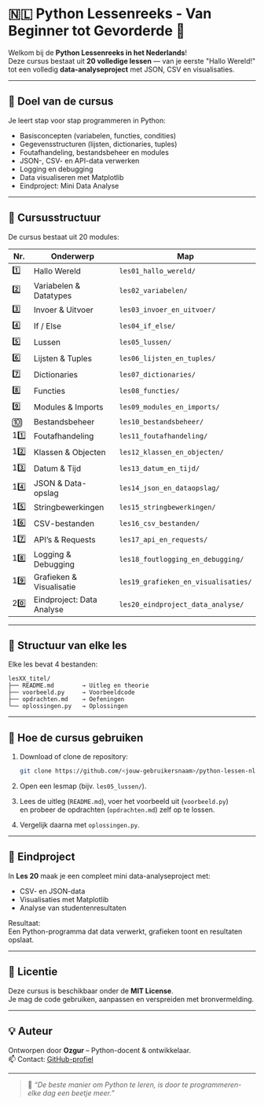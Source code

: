 # 🇳🇱 Python Lessenreeks - Van Beginner tot Gevorderde 🐍

Welkom bij de **Python Lessenreeks in het Nederlands**!  
Deze cursus bestaat uit **20 volledige lessen** — van je eerste "Hallo Wereld!" tot een volledig **data-analyseproject** met JSON, CSV en visualisaties.

---

## 🎯 Doel van de cursus
Je leert stap voor stap programmeren in Python:  
- Basisconcepten (variabelen, functies, condities)  
- Gegevensstructuren (lijsten, dictionaries, tuples)  
- Foutafhandeling, bestandsbeheer en modules  
- JSON-, CSV- en API-data verwerken  
- Logging en debugging  
- Data visualiseren met Matplotlib  
- Eindproject: Mini Data Analyse  

---

## 🧱 Cursusstructuur
De cursus bestaat uit 20 modules:

| Nr. | Onderwerp | Map |
|-----|------------|-----|
| 1️⃣ | Hallo Wereld | `les01_hallo_wereld/` |
| 2️⃣ | Variabelen & Datatypes | `les02_variabelen/` |
| 3️⃣ | Invoer & Uitvoer | `les03_invoer_en_uitvoer/` |
| 4️⃣ | If / Else | `les04_if_else/` |
| 5️⃣ | Lussen | `les05_lussen/` |
| 6️⃣ | Lijsten & Tuples | `les06_lijsten_en_tuples/` |
| 7️⃣ | Dictionaries | `les07_dictionaries/` |
| 8️⃣ | Functies | `les08_functies/` |
| 9️⃣ | Modules & Imports | `les09_modules_en_imports/` |
| 🔟 | Bestandsbeheer | `les10_bestandsbeheer/` |
| 11️⃣ | Foutafhandeling | `les11_foutafhandeling/` |
| 12️⃣ | Klassen & Objecten | `les12_klassen_en_objecten/` |
| 13️⃣ | Datum & Tijd | `les13_datum_en_tijd/` |
| 14️⃣ | JSON & Data-opslag | `les14_json_en_dataopslag/` |
| 15️⃣ | Stringbewerkingen | `les15_stringbewerkingen/` |
| 16️⃣ | CSV-bestanden | `les16_csv_bestanden/` |
| 17️⃣ | API’s & Requests | `les17_api_en_requests/` |
| 18️⃣ | Logging & Debugging | `les18_foutlogging_en_debugging/` |
| 19️⃣ | Grafieken & Visualisatie | `les19_grafieken_en_visualisaties/` |
| 20️⃣ | Eindproject: Data Analyse | `les20_eindproject_data_analyse/` |

---

## 📘 Structuur van elke les
Elke les bevat 4 bestanden:

```
lesXX_titel/
├── README.md        → Uitleg en theorie
├── voorbeeld.py     → Voorbeeldcode
├── opdrachten.md    → Oefeningen
└── oplossingen.py   → Oplossingen
```

---

## 🚀 Hoe de cursus gebruiken

1. Download of clone de repository:  
   ```bash
   git clone https://github.com/<jouw-gebruikersnaam>/python-lessen-nl.git
   ```

2. Open een lesmap (bijv. `les05_lussen/`).

3. Lees de uitleg (`README.md`), voer het voorbeeld uit (`voorbeeld.py`)  
   en probeer de opdrachten (`opdrachten.md`) zelf op te lossen.

4. Vergelijk daarna met `oplossingen.py`.

---

## 🧩 Eindproject
In **Les 20** maak je een compleet mini data-analyseproject met:  
- CSV- en JSON-data  
- Visualisaties met Matplotlib  
- Analyse van studentenresultaten  

Resultaat:  
Een Python-programma dat data verwerkt, grafieken toont en resultaten opslaat.

---

## 🪪 Licentie
Deze cursus is beschikbaar onder de **MIT License**.  
Je mag de code gebruiken, aanpassen en verspreiden met bronvermelding.

---

## 💡 Auteur
Ontworpen door **Ozgur** – Python-docent & ontwikkelaar.  
📫 Contact: [GitHub-profiel](https://github.com/<jouw-gebruikersnaam>)

---

> 🐍 *“De beste manier om Python te leren, is door te programmeren- elke dag een beetje meer.”*

